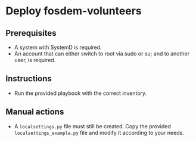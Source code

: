 # Deploy fosdem-volunteers

## Prerequisites
* A system with SystemD is required.
* An account that can either switch to root via sudo or su; and to another user, is required.

## Instructions
* Run the provided playbook with the correct inventory.

## Manual actions
* A `localsettings.py` file must still be created. Copy the provided `localsettings_example.py` file and modify it according to your needs.
